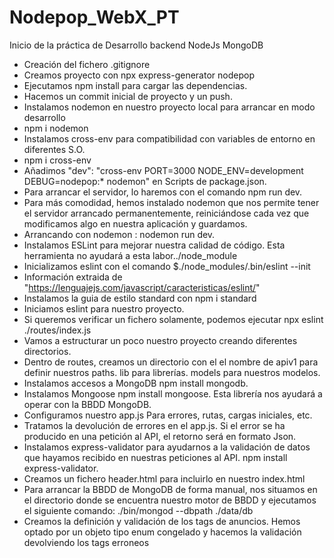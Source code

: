 # Nodepop_WebX_PT

Inicio de la práctica de Desarrollo backend NodeJs MongoDB

- Creación del fichero .gitignore
- Creamos proyecto con npx express-generator nodepop
- Ejecutamos npm install para cargar las dependencias.
- Hacemos un commit inicial de proyecto y un push.
- Instalamos nodemon en nuestro proyecto local para arrancar en modo desarrollo
- npm i nodemon
- Instalamos cross-env para compatibilidad con variables de entorno en diferentes S.O.
- npm i cross-env
- Añadimos "dev": "cross-env PORT=3000 NODE_ENV=development DEBUG=nodepop:* nodemon" en Scripts de package.json.
- Para arrancar el servidor, lo haremos con el comando npm run dev.
- Para más comodidad, hemos instalado nodemon que nos permite tener el servidor arrancado permanentemente, reiniciándose cada vez que modificamos algo en nuestra aplicación y guardamos.
- Arrancando con nodemon : nodemon run dev.
- Instalamos ESLint para mejorar nuestra calidad de código. Esta herramienta no ayudará a esta labor../node_module
- Inicializamos eslint con el comando $./node_modules/.bin/eslint --init
- Información extraida de "https://lenguajejs.com/javascript/caracteristicas/eslint/"
- Instalamos la guia de estilo standard con  npm i standard
- Iniciamos eslint para nuestro proyecto.
- Si queremos verificar un fichero solamente, podemos ejecutar npx eslint ./routes/index.js
- Vamos a estructurar un poco nuestro proyecto creando diferentes directorios.
- Dentro de routes, creamos un directorio con el el nombre de apiv1 para definir nuestros paths. lib para librerías. models para nuestros modelos.
- Instalamos accesos a MongoDB npm install mongodb.
- Instalamos Mongoose npm install mongoose. Esta librería nos ayudará a operar con la BBDD MongoDB.
- Configuramos nuestro app.js Para errores, rutas, cargas iniciales, etc.
- Tratamos la devolución de errores en el app.js. Si el error se ha producido en una petición al API, el retorno será en formato Json.
- Instalamos express-validator para ayudarnos a la validación de datos que hayamos recibido en nuestras peticiones al API. npm install express-validator.
- Creamos un fichero header.html para incluirlo en nuestro index.html
- Para arrancar la BBDD de MongoDB de forma manual, nos situamos en el directorio donde se encuentra nuestro motor de BBDD y ejecutamos el siguiente comando: ./bin/mongod --dbpath ./data/db
- Creamos la definición y validación de los tags de anuncios. Hemos optado por un objeto tipo enum congelado y hacemos la validación devolviendo los tags erroneos




